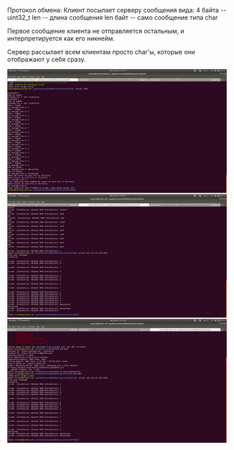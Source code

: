 Протокол обмена:
Клиент посылает серверу сообщения вида:
4 байта -- uint32_t len -- длина сообщения
len байт -- само сообщение типа char

Первое сообщение клиента не отправляется остальным, и интерпретируется как его никнейм.

Сервер рассылает всем клиентам просто char'ы, которые они отображают у себя сразу.

![1](/1.png)
![2](/2.png)
![3](/3.png)
